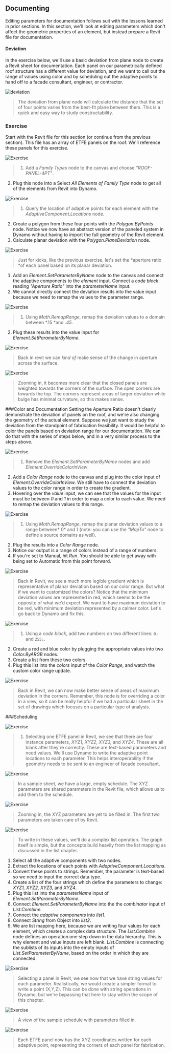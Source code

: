 ## Documenting
Editing parameters for documentation follows suit with the lessons learned in prior sections.  In this section, we'll look at editing parameters which don't affect the geometric properties of an element, but instead prepare a Revit file for documentation.

#### Deviation
In the exercise below, we'll use a basic deviation from plane node to create a Revit sheet for documentation. Each panel on our parametrically defined roof structure has a different value for deviation, and we want to call out the range of values using color and by scheduling out the adaptive points to hand off to a facade consultant, engineer, or contractor.

![deviation](images/8-6/deviation.png)
> The deviation from plane node will calculate the distance that the set of four points varies from the best-fit plane between them.  This is a quick and easy way to study constructability.

### Exercise
Start with the Revit file for this section (or continue from the previous section).  This file has an array of ETFE panels on the roof.  We'll reference these panels for this exercise.

![Exercise](images/8-6/Exercise/17.png)
> 1. Add a *Family Types* node to the canvas and choose *"ROOF-PANEL-4PT"*.
2. Plug this node into a Select *All Elements of Family Type* node to get all of the elements from Revit into Dynamo.

![Exercise](images/8-6/Exercise/16.png)
> 1. Query the location of adaptive points for each element with the *AdaptiveComponent.Locations* node.
2. Create a polygon from these four points with the *Polygon.ByPoints* node.  Notice we now have an abstract version of the paneled system in Dynamo without having to import the full geometry of the Revit element.
3. Calculate planar deviation with the *Polygon.PlaneDeviation* node.

![Exercise](images/8-6/Exercise/15.png)
> Just for kicks, like the previous exercise, let's set the *aperture ratio *of each panel based on its planar deviation.
1. Add an *Element.SetParameterByName* node to the canvas and connect the adaptive components to the *element* input.  Connect a *code block* reading *"Aperture Ratio"* into the *parameterName* input.
2. We cannot directly connect the deviation results into the value input because we need to remap the values to the parameter range.

![Exercise](images/8-6/Exercise/14.png)
> 1. Using *Math.RemapRange*, remap the deviation values to a domain between *.15 *and *.45*.
2. Plug these results into the value input for *Element.SetParameterByName*.

![Exercise](images/8-6/Exercise/13.png)
> Back in revit we can *kind of* make sense of the change in aperture across the surface.

![Exercise](images/8-6/Exercise/13a.png)
> Zooming in, it becomes more clear that the closed panels are weighted towards the corners of the surface. The open corners are towards the top.  The corners represent areas of larger deviation while bulge has minimal curvature, so this makes sense.

###Color and Documentation
Setting the Aperture Ratio doesn't clearly demonstrate the deviation of panels on the roof, and we're also changing the geometry of the actual element.  Suppose we just want to study the deviation from the standpoint of fabrication feasibility.  It would be helpful to color the panels based on deviation range for our documentation.  We can do that with the series of steps below, and in a very similar process to the steps above.

![Exercise](images/8-6/Exercise/11.png)
> 1. Remove the *Element.SetParameterByName* nodes and add *Element.OverrideColorInView*.
2. Add a *Color Range* node to the canvas and plug into the color input of *Element.OverrideColorInView*. We still have to connect the deviation values to the color range in order to create the gradient.
3. Hovering over the *value* input, we can see that the values for the input must be between *0* and *1* in order to map a color to each value.  We need to remap the deviation values to this range.

![Exercise](images/8-6/Exercise/10.png)
> 1. Using *Math.RemapRange*, remap the planar deviation values to a range between* 0* and *1* (note: you can use the *"MapTo"* node to define a source domains as well).
2. Plug the results into a *Color Range* node.
3. Notice our output is a range of colors instead of a range of numbers.
4. If you're set to Manual, hit *Run*.  You should be able to get away with being set to Automatic from this point forward.

![Exercise](images/8-6/Exercise/09.png)
> Back in Revit, we see a much more legible gradient which is representative of planar deviation based on our color range.  But what if we want to customized the colors?  Notice that the minimum deviation values are represented in red, which seems to be the opposite of what we'd expect.  We want to have maximum deviation to be red, with minimum deviation represented by a calmer color.  Let's go back to Dynamo and fix this.

![Exercise](images/8-6/Exercise/08.png)
> 1. Using a *code block*, add two numbers on two different lines:
```0;``` and ```255;```.
2. Create a red and blue color by plugging the appropriate values into two *Color.ByARGB* nodes.
3. Create a list from these two colors.
4. Plug this list into the *colors* input of the *Color Range*, and watch the custom color range update.


![Exercise](images/8-6/Exercise/07.png)
> Back in Revit, we can now make better sense of areas of maximum deviation in the corners.  Remember, this node is for overriding a color in a view, so it can be really helpful if we had a particular sheet in the set of drawings which focuses on a particular type of analysis.

###Scheduling

![Exercise](images/8-6/Exercise/06.png)
> 1. Selecting one ETFE panel in Revit, we see that there are four instance parameters, *XYZ1, XYZ2, XYZ3,* and *XYZ4*.  These are all blank after they're correctly.  These are text-based parameters and need values.  We'll use Dynamo to write the adaptive point locations to each parameter.  This helps interoperability if the geometry needs to be sent to an engineer of facade consultant.

![Exercise](images/8-6/Exercise/03.png)
> In a sample sheet, we have a large, empty schedule.  The XYZ parameters are shared parameters in the Revit file, which allows us to add them to the schedule.

![Exercise](images/8-6/Exercise/02.png)
> Zooming in, the XYZ parameters are yet to be filled in.  The first two parameters are taken care of by Revit.

![Exercise](images/8-6/Exercise/05.png)
> To write in these values, we'll do a complex list operation.  The graph itself is simple, but the concepts build heavily from the list mapping as discussed in the list chapter.
1. Select all the adaptive components with two nodes.
2. Extract the locations of each points with *AdaptiveComponent.Locations*.
3. Convert these points to strings.  Remember, the parameter is text-based so we need to input the correct data type.
4. Create a list of the four strings which define the parameters to change: *XYZ1, XYZ2, XYZ3,* and *XYZ4*.
5. Plug this list into the *parameterName* input of *Element.SetParameterByName*.
6. Connect *Element.SetParameterByName* into the the *combinator* input of *List.Combine.*
7. Connect the *adaptive components* into *list1*.
8. Connect *String* from Object into *list2*.
9. We are list mapping here, because we are writing four values for each element, which creates a complex data structure.  The *List.Combine* node defines an operation one step down in the data hierarchy.  This is why element and value inputs are left blank.  *List.Combine* is connecting the sublists of its inputs into the empty inputs of *List.SetParameterByName*, based on the order in which they are connected.

![Exercise](images/8-6/Exercise/04.png)
> Selecting a panel in Revit, we see now that we have string values for each parameter.  Realistically, we would create a simpler format to write a point (X,Y,Z).  This can be done with string operations in Dynamo, but we're bypassing that here to stay within the scope of this chapter.

![Exercise](images/8-6/Exercise/01.png)
> A view of the sample schedule with parameters filled in.

![Exercise](images/8-6/Exercise/00.png)
> Each ETFE panel now has the XYZ coordinates written for each adaptive point, representing the corners of each panel for fabrication.






